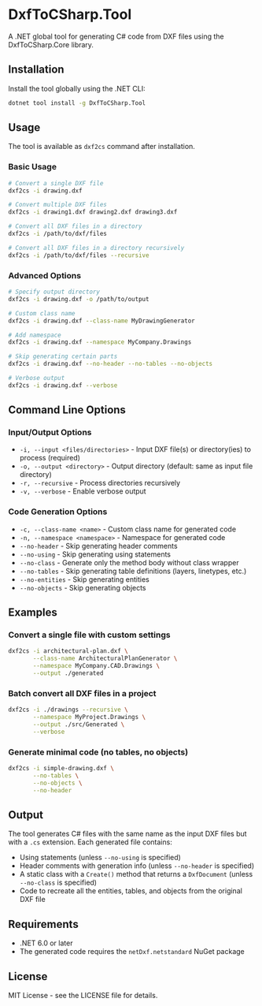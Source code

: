 # DxfToCSharp.Tool

A .NET global tool for generating C# code from DXF files using the DxfToCSharp.Core library.

## Installation

Install the tool globally using the .NET CLI:

```bash
dotnet tool install -g DxfToCSharp.Tool
```

## Usage

The tool is available as `dxf2cs` command after installation.

### Basic Usage

```bash
# Convert a single DXF file
dxf2cs -i drawing.dxf

# Convert multiple DXF files
dxf2cs -i drawing1.dxf drawing2.dxf drawing3.dxf

# Convert all DXF files in a directory
dxf2cs -i /path/to/dxf/files

# Convert all DXF files in a directory recursively
dxf2cs -i /path/to/dxf/files --recursive
```

### Advanced Options

```bash
# Specify output directory
dxf2cs -i drawing.dxf -o /path/to/output

# Custom class name
dxf2cs -i drawing.dxf --class-name MyDrawingGenerator

# Add namespace
dxf2cs -i drawing.dxf --namespace MyCompany.Drawings

# Skip generating certain parts
dxf2cs -i drawing.dxf --no-header --no-tables --no-objects

# Verbose output
dxf2cs -i drawing.dxf --verbose
```

## Command Line Options

### Input/Output Options
- `-i, --input <files/directories>` - Input DXF file(s) or directory(ies) to process (required)
- `-o, --output <directory>` - Output directory (default: same as input file directory)
- `-r, --recursive` - Process directories recursively
- `-v, --verbose` - Enable verbose output

### Code Generation Options
- `-c, --class-name <name>` - Custom class name for generated code
- `-n, --namespace <namespace>` - Namespace for generated code
- `--no-header` - Skip generating header comments
- `--no-using` - Skip generating using statements
- `--no-class` - Generate only the method body without class wrapper
- `--no-tables` - Skip generating table definitions (layers, linetypes, etc.)
- `--no-entities` - Skip generating entities
- `--no-objects` - Skip generating objects

## Examples

### Convert a single file with custom settings
```bash
dxf2cs -i architectural-plan.dxf \
       --class-name ArchitecturalPlanGenerator \
       --namespace MyCompany.CAD.Drawings \
       --output ./generated
```

### Batch convert all DXF files in a project
```bash
dxf2cs -i ./drawings --recursive \
       --namespace MyProject.Drawings \
       --output ./src/Generated \
       --verbose
```

### Generate minimal code (no tables, no objects)
```bash
dxf2cs -i simple-drawing.dxf \
       --no-tables \
       --no-objects \
       --no-header
```

## Output

The tool generates C# files with the same name as the input DXF files but with a `.cs` extension. Each generated file contains:

- Using statements (unless `--no-using` is specified)
- Header comments with generation info (unless `--no-header` is specified)
- A static class with a `Create()` method that returns a `DxfDocument` (unless `--no-class` is specified)
- Code to recreate all the entities, tables, and objects from the original DXF file

## Requirements

- .NET 6.0 or later
- The generated code requires the `netDxf.netstandard` NuGet package

## License

MIT License - see the LICENSE file for details.